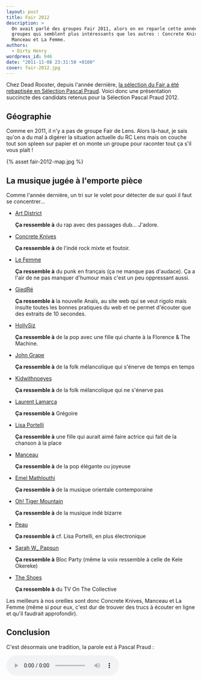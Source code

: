 ```yaml
---
layout: post
title: Fair 2012
description: >
  On avait parlé des groupes Fair 2011, alors on en reparle cette année avec 3
  groupes qui semblent plus intéressants que les autres : Concrete Knives,
  Manceau et La Femme.
authors:
  - Dirty Henry
wordpress_id: 946
date: "2011-11-08 23:31:50 +0100"
cover: fair-2012.jpg
---
```


Chez Dead Rooster, depuis l'année dernière, [la sélection du Fair a été
rebaptisée en Sélection Pascal Praud][1]. Voici donc une présentation succincte
des candidats retenus pour la Sélection Pascal Praud 2012.

## Géographie

Comme en 2011, il n'y a pas de groupe Fair de Lens. Alors là-haut, je sais qu'on
a du mal à digérer la situation actuelle du RC Lens mais on couche tout son
spleen sur papier et on monte un groupe pour raconter tout ça s'il vous plaît !

{% asset fair-2012-map.jpg %}

## La musique jugée à l'emporte pièce

Comme l'année dernière, un tri sur le volet pour détecter de sur quoi il faut se
concentrer…

- [Art District][b1]

  **Ça ressemble à** du rap avec des passages dub… J'adore.

- [Concrete Knives][b2]

  **Ça ressemble à** de l'indé rock mixte et foutoir.

- [Le Femme][b3]

  **Ça ressemble à** du punk en français (ça ne manque pas d'audace). Ça a l'air
  de ne pas manquer d'humour mais c'est un peu oppressant aussi.

- [GiedRé][b4]

  **Ça ressemble à** la nouvelle Anaïs, au site web qui se veut rigolo mais
  insulte toutes les bonnes pratiques du web et ne permet d'écouter que des
  extraits de 10 secondes.

- [HollySiz][b5]

  **Ça ressemble à** de la pop avec une fille qui chante à la Florence & The
  Machine.

- [John Grape](http://www.johngrape.com/)

  **Ça ressemble à** de la folk mélancolique qui s'énerve de temps en temps

- [Kidwithnoeyes](http://www.myspace.com/kidwithnoeyes)

  **Ça ressemble à** de la folk mélancolique qui ne s'énerve pas

- [Laurent Lamarca](http://www.facebook.com/lamarcamusic)

  **Ça ressemble à** Grégoire

- [Lisa Portelli](http://www.myspace.com/lisaportelli)

  **Ça ressemble à** une fille qui aurait aimé faire actrice qui fait de la
  chanson à la place

- [Manceau](http://www.manceau-manceau.blogspot.com/)

  **Ça ressemble à** de la pop élégante ou joyeuse

- [Emel Mathlouthi](http://emelmathlouthi.com/)

  **Ça ressemble à** de la musique orientale contemporaine

- [Oh! Tiger Mountain](http://ohtigermountain.blogspot.com/)

  **Ça ressemble à** de la musique indé bizarre

- [Peau](http://peaumusic.bandcamp.com/)

  **Ça ressemble à** cf. Lisa Portelli, en plus électronique

- [Sarah W\_ Papsun](http://www.papsun.com/)

  **Ça ressemble à** Bloc Party (même la voix ressemble à celle de Kele Okereke)

- [The Shoes](http://www.theshoes.fr/)

  **Ça ressemble à** du TV On The Collective

Les meilleurs à nos oreilles sont donc Concrete Knives, Manceau et La Femme
(même si pour eux, c'est dur de trouver des trucs à écouter en ligne et qu'il
faudrait approfondir).

## Conclusion

C'est désormais une tradition, la parole est à Pascal Praud :

<audio controls>
  <source src="/assets/audio/praud.mp3" type="audio/mpeg">
Your browser does not support the audio element.
</audio>

[1]: https://deadrooster.org/fair-2011/
[b1]: http://www.artdistrictband.com/
[b2]: http://www.concreteknives.com/
[b3]: https://www.facebook.com/lafemmeressort
[b4]: http://www.giedre.fr/
[b5]: http://www.myspace.com/hollysiz
